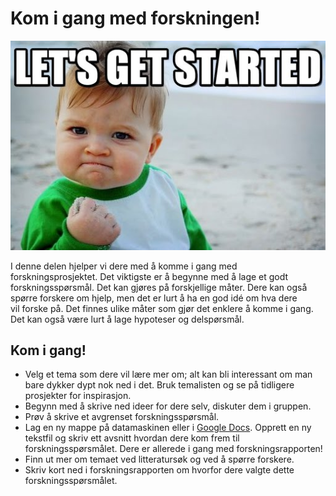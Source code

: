 # Kom i gang med forskningen!

<img src="../images/kap1.jpg" alt="Kom i gang!" class="right medium">

I denne delen hjelper vi dere med å komme i gang med forskningsprosjektet. Det viktigste er å begynne med å lage et godt forskningsspørsmål. Det kan gjøres på forskjellige måter. Dere kan også spørre forskere om hjelp, men det er lurt å ha en god idé om hva dere vil forske på. Det finnes ulike måter som gjør det enklere å komme i gang. Det kan også være lurt å lage hypoteser og delspørsmål.

## Kom i gang!

  * Velg et tema som dere vil lære mer om; alt kan bli interessant om man bare dykker dypt nok ned i det. Bruk temalisten og se på tidligere prosjekter for inspirasjon.
  * Begynn med å skrive ned ideer for dere selv, diskuter dem i gruppen.
  * Prøv å skrive et avgrenset forskningsspørsmål.
  * Lag en ny mappe på datamaskinen eller i [Google Docs][2]. Opprett en ny tekstfil og skriv ett avsnitt hvordan dere kom frem til forskningsspørsmålet. Dere er allerede i gang med forskningsrapporten!
  * Finn ut mer om temaet ved litteratursøk og ved å spørre forskere.
  * Skriv kort ned i forskningsrapporten om hvorfor dere valgte dette forskningsspørsmålet.

[2]: http://docs.google.com
